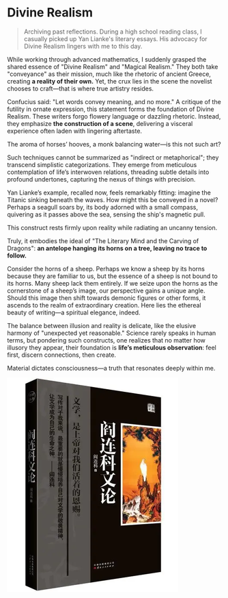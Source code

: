 # Divine Realism


> Archiving past reflections. During a high school reading class, I casually picked up Yan Lianke's literary essays. His advocacy for Divine Realism lingers with me to this day.

While working through advanced mathematics, I suddenly grasped the shared essence of "Divine Realism" and "Magical Realism." They both take "conveyance" as their mission, much like the rhetoric of ancient Greece, creating **a reality of their own.** Yet, the crux lies in the scene the novelist chooses to craft—that is where true artistry resides.

Confucius said: "Let words convey meaning, and no more." A critique of the futility in ornate expression, this statement forms the foundation of Divine Realism. These writers forgo flowery language or dazzling rhetoric. Instead, they emphasize **the construction of a scene**, delivering a visceral experience often laden with lingering aftertaste.

The aroma of horses’ hooves, a monk balancing water—is this not such art?

Such techniques cannot be summarized as "indirect or metaphorical"; they transcend simplistic categorizations. They emerge from meticulous contemplation of life’s interwoven relations, threading subtle details into profound undertones, capturing the nexus of things with precision.

Yan Lianke’s example, recalled now, feels remarkably fitting: imagine the Titanic sinking beneath the waves. How might this be conveyed in a novel? Perhaps a seagull soars by, its body adorned with a small compass, quivering as it passes above the sea, sensing the ship's magnetic pull.

This construct rests firmly upon reality while radiating an uncanny tension.

Truly, it embodies the ideal of "The Literary Mind and the Carving of Dragons": **an antelope hanging its horns on a tree, leaving no trace to follow.**

Consider the horns of a sheep. Perhaps we know a sheep by its horns because they are familiar to us, but the essence of a sheep is not bound to its horns. Many sheep lack them entirely. If we seize upon the horns as the cornerstone of a sheep’s image, our perspective gains a unique angle. Should this image then shift towards demonic figures or other forms, it ascends to the realm of extraordinary creation. Here lies the ethereal beauty of writing—a spiritual elegance, indeed.

The balance between illusion and reality is delicate, like the elusive harmony of "unexpected yet reasonable." Science rarely speaks in human terms, but pondering such constructs, one realizes that no matter how illusory they appear, their foundation is **life’s meticulous observation**: feel first, discern connections, then create.

Material dictates consciousness—a truth that resonates deeply within me.

![img](/img/神实主义.zh-cn-20250118235132424.webp)
